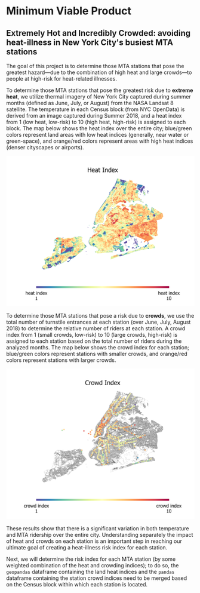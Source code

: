 # Minimum Viable Product
## Extremely Hot and Incredibly Crowded: avoiding heat-illness in New York City's busiest MTA stations

The goal of this project is to determine those MTA stations that pose the greatest hazard&mdash;due to the combination of high heat and large crowds&mdash;to people at high-risk for heat-related illnesses.

To determine those MTA stations that pose the greatest risk due to **extreme heat**, we utilize thermal imagery of New York City captured during summer months (defined as June, July, or August) from the NASA Landsat 8 satellite. The temperature in each Census block (from NYC OpenData) is derived from an image captured during Summer 2018, and a heat index from 1 (low heat, low-risk) to 10 (high heat, high-risk) is assigned to each block. The map below shows the heat index over the entire city; blue/green colors represent land areas with low heat indices (generally, near water or green-space), and orange/red colors represent areas with high heat indices (denser cityscapes or airports).

<p align="center">
<img src="https://github.com/hmlewis-astro/mta_analysis/blob/main/heat_data/data/output/analysis_out/final/plots/new-york-heat-index.png" width="800" />
</p>


To determine those MTA stations that pose a risk due to **crowds**, we use the total number of turnstile entrances at each station (over June, July, August 2018) to determine the relative number of riders at each station. A crowd index from 1 (small crowds, low-risk) to 10 (large crowds, high-risk) is assigned to each station based on the total number of riders during the analyzed months. The map below shows the crowd index for each station; blue/green colors represent stations with smaller crowds, and orange/red colors represent stations with larger crowds.

<p align="center">
<img src="https://github.com/hmlewis-astro/mta_analysis/blob/main/heat_data/data/output/analysis_out/final/plots/new-york-crowd-index.png" width="800" />
</p>


These results show that there is a significant variation in both temperature and MTA ridership over the entire city. Understanding separately the impact of heat and crowds on each station is an important step in reaching our ultimate goal of creating a heat-illness risk index for each station.

Next, we will determine the risk index for each MTA station (by some weighted combination of the heat and crowding indices); to do so, the `geopandas` dataframe containing the land heat indices and the `pandas` dataframe containing the station crowd indices need to be merged based on the Census block within which each station is located.
